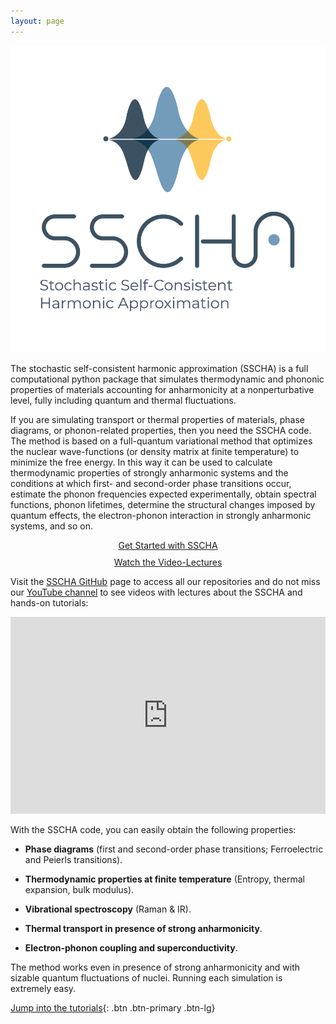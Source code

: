 ```yaml
---
layout: page
---
```


![SSCHA LOGO](img/SSCHA_Logo_original_bertikala.png)

The stochastic self-consistent harmonic approximation (SSCHA) is a full computational python package that simulates thermodynamic and phononic properties of materials accounting for anharmonicity at a nonperturbative level, fully including quantum and thermal fluctuations.

If you are simulating transport or thermal properties of materials, phase diagrams, or phonon-related properties, then you need the SSCHA code. The method is based on a full-quantum variational method that optimizes the nuclear wave-functions (or density matrix at finite temperature) to minimize the free energy. In this way it can be used to calculate thermodynamic properties of strongly anharmonic systems and the conditions at which first- and second-order phase transitions occur, estimate the phonon frequencies expected experimentally, obtain spectral functions, phonon lifetimes, determine the structural changes imposed by quantum effects, the electron-phonon interaction in strongly anharmonic systems, and so on.  

<div style="text-align: center;">
  <a href="http://sscha.eu/download/" style="display: inline-block; margin-bottom: 10px;" class="btn btn-primary btn-lg">Get Started with SSCHA</a>
  <br>
  <a href="http://sscha.eu/lectures/" style="display: inline-block;" class="btn btn-primary btn-lg">Watch the Video-Lectures</a>
</div>

Visit the [SSCHA GitHub](https://github.com/SSCHAcode) page to access all our repositories and do not miss our [YouTube channel](https://www.youtube.com/@SSCHAcode) to see videos with lectures about the SSCHA and hands-on tutorials:

<iframe style="width:100%" width="560" height="315" src="https://www.youtube.com/embed/videoseries?list=PLUGVzxx49_SspeWpADPb3ckYOSUrUCKJg" title="YouTube video player" frameborder="0" allow="accelerometer; autoplay; clipboard-write; encrypted-media; gyroscope; picture-in-picture; web-share" allowfullscreen></iframe>

With the SSCHA code, you can easily obtain the following properties:

- __Phase diagrams__ (first and second-order phase transitions; Ferroelectric and Peierls transitions).

- __Thermodynamic properties at finite temperature__ (Entropy, thermal expansion, bulk modulus).

- __Vibrational spectroscopy__ (Raman & IR).

- __Thermal transport in presence of strong anharmonicity__.

- __Electron-phonon coupling and superconductivity__.


The method works even in presence of strong anharmonicity and with sizable quantum fluctuations of nuclei.
Running each simulation is extremely easy.

[Jump into the tutorials](http://sscha.eu/tutorial_index/){: .btn .btn-primary .btn-lg}

